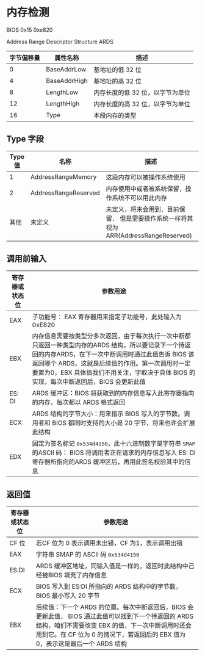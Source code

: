 # 内存检测

BIOS 0x15 0xe820

Address Range Descriptor Structure ARDS

| 字节偏移量 | 属性名称     | 描述                             |
| ---------- | ------------ | -------------------------------- |
| 0          | BaseAddrLow  | 基地址的低 32 位                 |
| 4          | BaseAddrHigh | 基地址的高 32 位                 |
| 8          | LengthLow    | 内存长度的低 32 位，以字节为单位 |
| 12         | LengthHigh   | 内存长度的高 32 位，以字节为单位 |
| 16         | Type         | 本段内存的类型                   |

## Type 字段

| Type 值 | 名称                 | 描述                                                                                 |
| ------- | -------------------- | ------------------------------------------------------------------------------------ |
| 1       | AddressRangeMemory   | 这段内存可以被操作系统使用                                                           |
| 2       | AddressRangeReserved | 内存使用中或者被系统保留，操作系统不可以用此内存                                     |
| 其他    | 未定义               | 未定义，将来会用到．目前保留． 但是需要操作系统一样将其视为ARR(AddressRangeReserved) |


## 调用前输入

| 寄存器或状态位 | 参数用途                                                                                                                                                                                                                                                                                                 |
| -------------- | -------------------------------------------------------------------------------------------------------------------------------------------------------------------------------------------------------------------------------------------------------------------------------------------------------- |
| EAX            | 子功能号： EAX 寄存器用来指定子功能号，此处输入为 0xE820                                                                                                                                                                                                                                                 |
| EBX            | 内存信息需要按类型分多次返回，由于每次执行一次中断都只返回一种类型内存的ARDS 结构，所以要记录下一个待返回的内存ARDS，在下一次中断调用时通过此值告诉 BIOS 该返回哪个 ARDS，这就是后续值的作用。第一次调用时一定要置为0，EBX 具体值我们不用关注，字取决于具体 BIOS 的实现，每次中断返回后，BIOS 会更新此值 |
| ES: DI         | ARDS 缓冲区：BIOS 将获取到的内存信息写入此寄存器指向的内存，每次都以 ARDS 格式返回                                                                                                                                                                                                                       |
| ECX            | ARDS 结构的字节大小：用来指示 BIOS 写入的字节数。调用者和 BIOS 都同时支持的大小是 20 字节，将来也许会扩展此结构                                                                                                                                                                                          |
| EDX            | 固定为签名标记 `0x534d4150`，此十六进制数字是字符串 `SMAP` 的ASCII 码： BIOS 将调用者正在请求的内存信息写入 ES: DI 寄存器所指向的ARDS 缓冲区后，再用此签名校验其中的信息                                                                                                                                 |

## 返回值

| 寄存器或状态位 | 参数用途                                                                                                                                                                                                                                   |
| -------------- | ------------------------------------------------------------------------------------------------------------------------------------------------------------------------------------------------------------------------------------------ |
| CF 位          | 若CF 位为 0 表示调用未出错，CF 为1，表示调用出错                                                                                                                                                                                           |
| EAX            | 字符串 SMAP 的 ASCII 码 `0x534d4150`                                                                                                                                                                                                       |
| ES:DI          | ARDS 缓冲区地址，同输入值是一样的，返回时此结构中己经被BIOS 填充了内存信息                                                                                                                                                                 |
| ECX            | BIOS 写入到 ES:DI 所指向的 ARDS 结构中的字节数，BIOS 最小写入 20 字节                                                                                                                                                                      |
| EBX            | 后续值：下一个 ARDS 的位置。每次中断返回后，BIOS 会更新此值， BIOS 通过此值可以找到下一个待返回的 ARDS 结构，咱们不需要改变 EBX 的值，下一次中断调用时还会用到它。在 CF 位为 0 的情况下，若返回后的 EBX 值为 0，表示这是最后一个 ARDS 结构 |